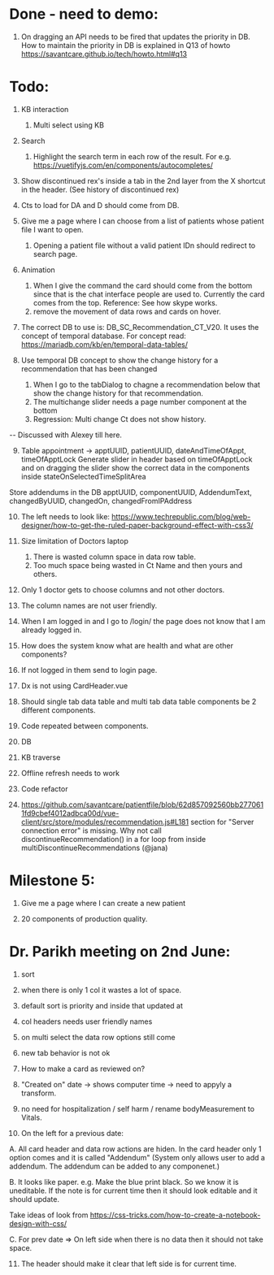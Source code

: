Done - need to demo:
====================
1. On dragging an API needs to be fired that updates the priority in DB. How to maintain the priority in DB is explained in Q13 of howto https://savantcare.github.io/tech/howto.html#q13


Todo:
=====
1. KB interaction
   1. Multi select using KB

2. Search 
   1. Highlight the search term in each row of the result. For e.g. https://vuetifyjs.com/en/components/autocompletes/

3. Show discontinued rex's inside a tab in the 2nd layer from the X shortcut in the header. (See history of discontinued rex)

4. Cts to load for DA and D should come from DB.

5. Give me a page where I can choose from a list of patients whose patient file I want to open.
   1. Opening a patient file without a valid patient IDn should redirect to search page.

6. Animation
    1. When I give the command the card should come from the bottom since that is the chat interface people are used to. Currently the card comes from the top. Reference: See how skype works.
    2. remove the movement of data rows and cards on hover.

7. The correct DB to use is: DB_SC_Recommendation_CT_V20. It uses the concept of temporal database. For concept read: https://mariadb.com/kb/en/temporal-data-tables/

8. Use temporal DB concept to show the change history for a recommendation that has been changed 
    1. When I go to the tabDialog to chagne a recommendation below that show the change history for that recommendation.
    2. The multichange slider needs a page number component at the bottom
    3. Regression: Multi change Ct does not show history.

-- Discussed with Alexey till here.

9. Table appointment -> apptUUID, patientUUID, dateAndTimeOfAppt, timeOfApptLock
Generate slider in header based on timeOfApptLock and on dragging the slider show the correct data in the components inside stateOnSelectedTimeSplitArea

Store addendums in the DB
apptUUID, componentUUID, AddendumText, changedByUUID, changedOn, changedFromIPAddress

10. The left needs to look like: https://www.techrepublic.com/blog/web-designer/how-to-get-the-ruled-paper-background-effect-with-css3/

11. Size limitation of Doctors laptop
    1. There is wasted column space in data row table.
    2. Too much space being wasted in Ct Name and then yours and others.

12. Only 1 doctor gets to choose columns and not other doctors.
   1. The column names are not user friendly.

13. When I am logged in and I go to /login/ the page does not know that I am already logged in.

14. How does the system know what are health and what are other components?

15. If not logged in them send to login page.

16. Dx is not using CardHeader.vue

17. Should single tab data table and multi tab data table components be 2 different components.

18. Code repeated between components.
   1. DB  
   2. KB traverse

19. Offline refresh needs to work

20. Code refactor

   1. https://github.com/savantcare/patientfile/blob/62d857092560bb2770611fd9cbef4012adbca00d/vue-client/src/store/modules/recommendation.js#L181 section for "Server connection error" is missing. Why not call discontinueRecommendation() in a for loop from inside multiDiscontinueRecommendations (@jana)


Milestone 5:
============

1. Give me a page where I can create a new patient 

2. 20 components of production quality.











Dr. Parikh meeting on 2nd June:
===============================
1. sort
2. when there is only 1 col it wastes a lot of space.
3. default sort is priority and inside that updated at
4. col headers needs user friendly names
5. on multi select the data row options still come
6. new tab behavior is not ok
7. How to make a card as reviewed on?
8. "Created on" date -> shows computer time -> need to appyly a transform.
9. no need for hospitalization / self harm / rename bodyMeasurement to Vitals.


10. On the left for a previous date:

A. All card header and data row actions are hiden. In the card header only 1 option comes and it is called "Addendum"
(System only allows user to add a addendum. The addendum can be added to any componenet.)

B. It looks like paper. 
  e.g. Make the blue print black. So we know it is uneditable. If the note is for current time then it should look editable and it should update.

Take ideas of look from https://css-tricks.com/how-to-create-a-notebook-design-with-css/

C. For prev date => On left side when there is no data then it should not take space.

11. The header should make it clear that left side is for current time.

